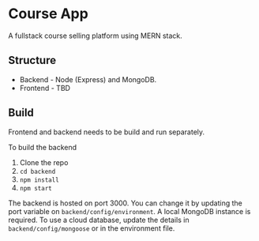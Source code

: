 # Course App
A fullstack course selling platform using MERN stack.

## Structure
- Backend - Node (Express) and MongoDB.
- Frontend - TBD

## Build
Frontend and backend needs to be build and run separately.

To build the backend
1. Clone the repo
2. `cd backend`
3. `npm install`
4. `npm start`

The backend is hosted on port 3000. You can change it by updating the port variable on `backend/config/environment`.
A local MongoDB instance is required. To use a cloud database, update the details in `backend/config/mongoose` or in the environment file.
